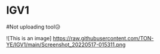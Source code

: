 # IGV1

#Not uploading tool😥


![This is an image]
https://raw.githubusercontent.com/TON-YE/IGV1/main/Screenshot_20220517-015311.png
